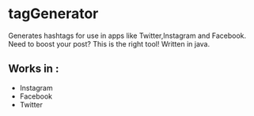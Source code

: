 # tagGenerator
Generates hashtags for use in apps like Twitter,Instagram and Facebook. Need to boost your post? This is the right tool! Written in java.

## Works in :
- Instagram
- Facebook
- Twitter
